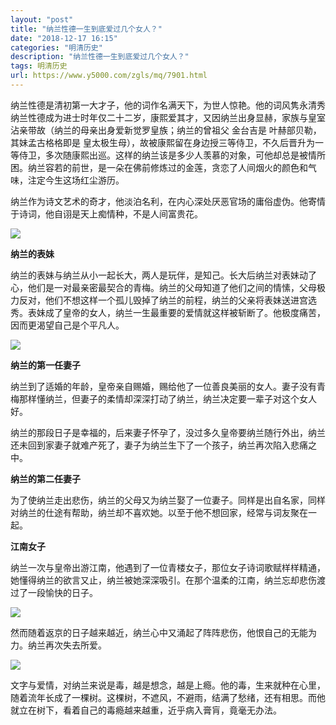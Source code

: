 ```yaml
---
layout: "post"
title: "纳兰性德一生到底爱过几个女人？"
date: "2018-12-17 16:15"
categories: "明清历史"
description: "纳兰性德一生到底爱过几个女人？"
tags: 明清历史
url: https://www.y5000.com/zgls/mq/7901.html
---
```






纳兰性德是清初第一大才子，他的词作名满天下，为世人惊艳。他的词风隽永清秀纳兰性德成为进士时年仅二十二岁，康熙爱其才，又因纳兰出身显赫，家族与皇室沾亲带故（纳兰的母亲出身爱新觉罗皇族；纳兰的曾祖父
金台吉是 叶赫部贝勒，其妹孟古格格即是
皇太极生母），故被康熙留在身边授三等侍卫，不久后晋升为一等侍卫，多次随康熙出巡。这样的纳兰该是多少人羡慕的对象，可他却总是被情所困。纳兰容若的前世，是一朵在佛前修炼过的金莲，贪恋了人间烟火的颜色和气味，注定今生这场红尘游历。

纳兰作为诗文艺术的奇才，他淡泊名利，在内心深处厌恶官场的庸俗虚伪。他寄情于诗词，他自诩是天上痴情种，不是人间富贵花。

![](https://img.y5000.com/uploads/allimg/161221/10031V305-0.jpg)

**纳兰的表妹**

纳兰的表妹与纳兰从小一起长大，两人是玩伴，是知己。长大后纳兰对表妹动了心，他们是一对最亲密最契合的青梅。纳兰的父母知道了他们之间的情愫，父母极力反对，他们不想这样一个孤儿毁掉了纳兰的前程，纳兰的父亲将表妹送进宫选秀。表妹成了皇帝的女人，纳兰一生最重要的爱情就这样被斩断了。他极度痛苦，因而更渴望自己是个平凡人。

![](https://img.y5000.com/uploads/allimg/161221/10031S160-1.jpg)

**纳兰的第一任妻子**

纳兰到了适婚的年龄，皇帝亲自赐婚，赐给他了一位善良美丽的女人。妻子没有青梅那样懂纳兰，但妻子的柔情却深深打动了纳兰，纳兰决定要一辈子对这个女人好。

纳兰的那段日子是幸福的，后来妻子怀孕了，没过多久皇帝要纳兰随行外出，纳兰还未回到家妻子就难产死了，妻子为纳兰生下了一个孩子，纳兰再次陷入悲痛之中。

**纳兰的第二任妻子**

为了使纳兰走出悲伤，纳兰的父母又为纳兰娶了一位妻子。同样是出自名家，同样对纳兰的仕途有帮助，纳兰却不喜欢她。以至于他不想回家，经常与词友聚在一起。

**江南女子**

纳兰一次与皇帝出游江南，他遇到了一位青楼女子，那位女子诗词歌赋样样精通，她懂得纳兰的欲言又止，纳兰被她深深吸引。在那个温柔的江南，纳兰忘却悲伤渡过了一段愉快的日子。

![](https://img.y5000.com/uploads/allimg/161221/10031W919-2.jpg)

然而随着返京的日子越来越近，纳兰心中又涌起了阵阵悲伤，他恨自己的无能为力。纳兰再次失去所爱。

![](https://img.y5000.com/uploads/allimg/161221/10031RP7-3.jpg)

文字与爱情，对纳兰来说是毒，越是想念，越是上瘾。他的毒，生来就种在心里，随着流年长成了一棵树。这棵树，不遮风，不避雨，结满了愁绪，还有相思。而他就立在树下，看着自己的毒瘾越来越重，近乎病入膏肓，竟毫无办法。
